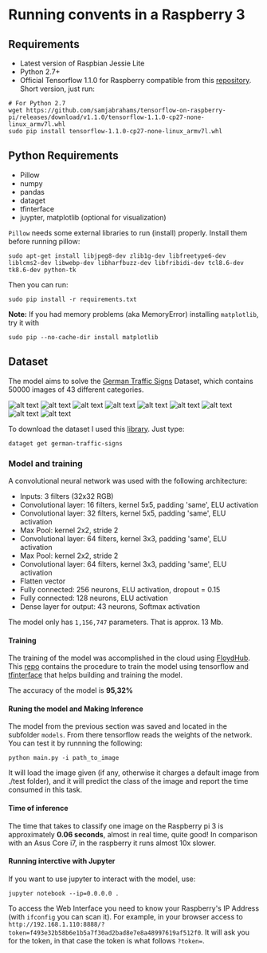 # Running convents in a Raspberry 3

## Requirements
* Latest version of Raspbian Jessie Lite
* Python 2.7+
* Official Tensorflow 1.1.0 for Raspberry compatible from this [repository](https://github.com/samjabrahams/tensorflow-on-raspberry-pi). Short version, just run:

```
# For Python 2.7
wget https://github.com/samjabrahams/tensorflow-on-raspberry-pi/releases/download/v1.1.0/tensorflow-1.1.0-cp27-none-linux_armv7l.whl
sudo pip install tensorflow-1.1.0-cp27-none-linux_armv7l.whl
```

## Python Requirements
* Pillow
* numpy
* pandas
* dataget
* tfinterface
* juypter, matplotlib (optional for visualization)

`Pillow` needs some external libraries to run (install) properly. Install them before running pillow:

```
sudo apt-get install libjpeg8-dev zlib1g-dev libfreetype6-dev liblcms2-dev libwebp-dev libharfbuzz-dev libfribidi-dev tcl8.6-dev tk8.6-dev python-tk
```

Then you can run:

```
sudo pip install -r requirements.txt
```
**Note:** If you had memory problems (aka MemoryError) installing `matplotlib`, try it with
```
sudo pip --no-cache-dir install matplotlib
```

## Dataset
The model aims to solve the [German Traffic Signs](http://benchmark.ini.rub.de/?section=gtsrb&subsection=news) Dataset, which contains 50000 images of 43 different categories.

![alt text][s1] ![alt text][s2] ![alt text][s3] ![alt text][s4] ![alt text][s5] ![alt text][s6] ![alt text][s7] ![alt text][s8] ![alt text][s9]

To download the dataset I used this [library](https://github.com/cgarciae/dataget). Just type:
```
dataget get german-traffic-signs
```

### Model and training

A convolutional neural network was used with the following architecture:

* Inputs: 3 filters (32x32 RGB)
* Convolutional layer: 16 filters, kernel 5x5, padding 'same', ELU activation
* Convolutional layer: 32 filters, kernel 5x5, padding 'same', ELU activation
* Max Pool: kernel 2x2, stride 2
* Convolutional layer: 64 filters, kernel 3x3, padding 'same', ELU activation
* Max Pool: kernel 2x2, stride 2
* Convolutional layer: 64 filters, kernel 3x3, padding 'same', ELU activation
* Flatten vector
* Fully connected: 256 neurons, ELU activation, dropout = 0.15
* Fully connected: 128 neurons, ELU activation
* Dense layer for output: 43 neurons, Softmax activation

The model only has `1,156,747` parameters. That is approx. 13 Mb.

#### Training
The training of the model was accomplished in the cloud using [FloydHub](https://www.floydhub.com/). This [repo](https://github.com/charlielito/supervised-avanzado-german-traffic-signs/tree/red_pequena_prof) contains the procedure to train the model using tensorflow and [tfinterface](https://github.com/cgarciae/tfinterface) that helps building and training the model.

The accuracy of the model is **95,32%**


#### Runing the model and Making Inference
The model from the previous section was saved and located in the subfolder `models`. From there tensorflow reads the weights of the network. You can test it by runnning the following:

```
python main.py -i path_to_image
```

It will load the image given (if any, otherwise it charges a default image from ./test folder), and it will predict the class of the image and report the time consumed in this task.

#### Time of inference
The time that takes to classify one image on the Raspberry pi 3 is approximately **0.06 seconds**, almost in real time, quite good! In comparison with an Asus Core i7, in the raspberry it runs almost 10x slower.


#### Running interctive with Jupyter
If you want to use jupyter to interact with the model, use:

```
jupyter notebook --ip=0.0.0.0 .
```

To access the Web Interface you need to know your Raspberry's IP Address (with `ifconfig` you can scan it). For example, in your browser access to `http://192.168.1.110:8888/?token=f493e32b58b6e1b5a7f30ad2bad8e7e8a48997619af512f0`. It will ask you for the token, in that case the token is what follows `?token=`.


[s1]: http://benchmark.ini.rub.de/Images/gtsrb/0.png "S"
[s2]: http://benchmark.ini.rub.de/Images/gtsrb/1.png "S"
[s3]: http://benchmark.ini.rub.de/Images/gtsrb/2.png "S"
[s4]: http://benchmark.ini.rub.de/Images/gtsrb/3.png "S"
[s5]: http://benchmark.ini.rub.de/Images/gtsrb/4.png "S"
[s6]: http://benchmark.ini.rub.de/Images/gtsrb/5.png "S"
[s7]: http://benchmark.ini.rub.de/Images/gtsrb/6.png "S"
[s8]: http://benchmark.ini.rub.de/Images/gtsrb/11.png "S"
[s9]: http://benchmark.ini.rub.de/Images/gtsrb/8.png "S"
